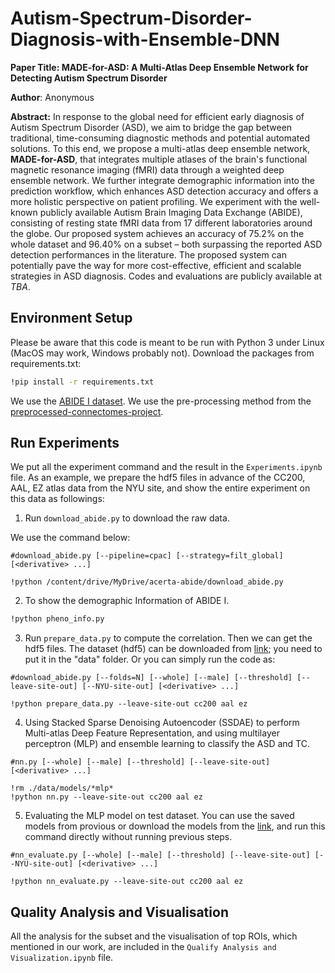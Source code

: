 # Autism-Spectrum-Disorder-Diagnosis-with-Ensemble-DNN

**Paper Title: MADE-for-ASD: A Multi-Atlas Deep Ensemble Network for Detecting Autism Spectrum Disorder**

**Author**: Anonymous

**Abstract:** In response to the global need for efficient early diagnosis of Autism Spectrum Disorder (ASD), we aim to bridge the gap between traditional, time-consuming diagnostic methods and potential automated solutions. To this end, we propose a multi-atlas deep ensemble network, **MADE-for-ASD**, that integrates multiple atlases of the brain's functional magnetic resonance imaging (fMRI) data through a weighted deep ensemble network. We further integrate demographic information into the prediction workflow, which enhances ASD detection accuracy and offers a more holistic perspective on patient profiling. We experiment with the well-known publicly available Autism Brain Imaging Data Exchange (ABIDE), consisting of resting state fMRI data from 17 different laboratories around the globe. Our proposed system achieves an accuracy of 75.2% on the whole dataset and 96.40% on a subset – both surpassing the reported ASD detection performances in the literature. The proposed system can potentially pave the way for more cost-effective, efficient and scalable strategies in ASD diagnosis. Codes and evaluations are publicly available at _TBA_.


## Environment Setup

Please be aware that this code is meant to be run with Python 3 under Linux (MacOS may work, Windows probably not). Download the packages from requirements.txt:

```bash
!pip install -r requirements.txt
```
We use the [ABIDE I dataset](http://fcon_1000.projects.nitrc.org/indi/abide/). We use the pre-processing method from the [preprocessed-connectomes-project](https://github.com/preprocessed-connectomes-project/abide).


## Run Experiments

We put all the experiment command and the result in the `Experiments.ipynb` file. As an example, we prepare the hdf5 files in advance of the CC200, AAL, EZ atlas data from the NYU site, and show the entire experiment on this data as followings:

1. Run `download_abide.py` to download the raw data.

We use the command below:

```
#download_abide.py [--pipeline=cpac] [--strategy=filt_global] [<derivative> ...]

!python /content/drive/MyDrive/acerta-abide/download_abide.py
```

2. To show the demographic Information of ABIDE I.

```bash
!python pheno_info.py
```

3. Run `prepare_data.py` to compute the correlation. Then we can get the hdf5 files. The dataset (hdf5) can be downloaded from [link](https://drive.google.com/file/d/1-WyQ7IOqSxaGcoA6MR4ydJdazlqzKYMY/view?usp=drive_link); you need to put it in the "data" folder. Or you can simply run the code as:

```
#download_abide.py [--folds=N] [--whole] [--male] [--threshold] [--leave-site-out] [--NYU-site-out] [<derivative> ...]

!python prepare_data.py --leave-site-out cc200 aal ez
```

4. Using Stacked Sparse Denoising Autoencoder (SSDAE) to perform Multi-atlas Deep Feature Representation, and using multilayer perceptron (MLP) and ensemble learning to classify the ASD and TC.

```
#nn.py [--whole] [--male] [--threshold] [--leave-site-out] [<derivative> ...]

!rm ./data/models/*mlp*
!python nn.py --leave-site-out cc200 aal ez
```  

5. Evaluating the MLP model on test dataset. You can use the saved models from provious or download the models from the [link](https://drive.google.com/drive/folders/1rIZpXdafzI-nb0YonkL0XQs6pOSSxRUf?usp=drive_link), and run this command directly without running previous steps.

```
#nn_evaluate.py [--whole] [--male] [--threshold] [--leave-site-out] [--NYU-site-out] [<derivative> ...]

!python nn_evaluate.py --leave-site-out cc200 aal ez
```
        
## Quality Analysis and Visualisation

All the analysis for the subset and the visualisation of top ROIs, which mentioned in our work, are included in the `Qualify Analysis and Visualization.ipynb` file.